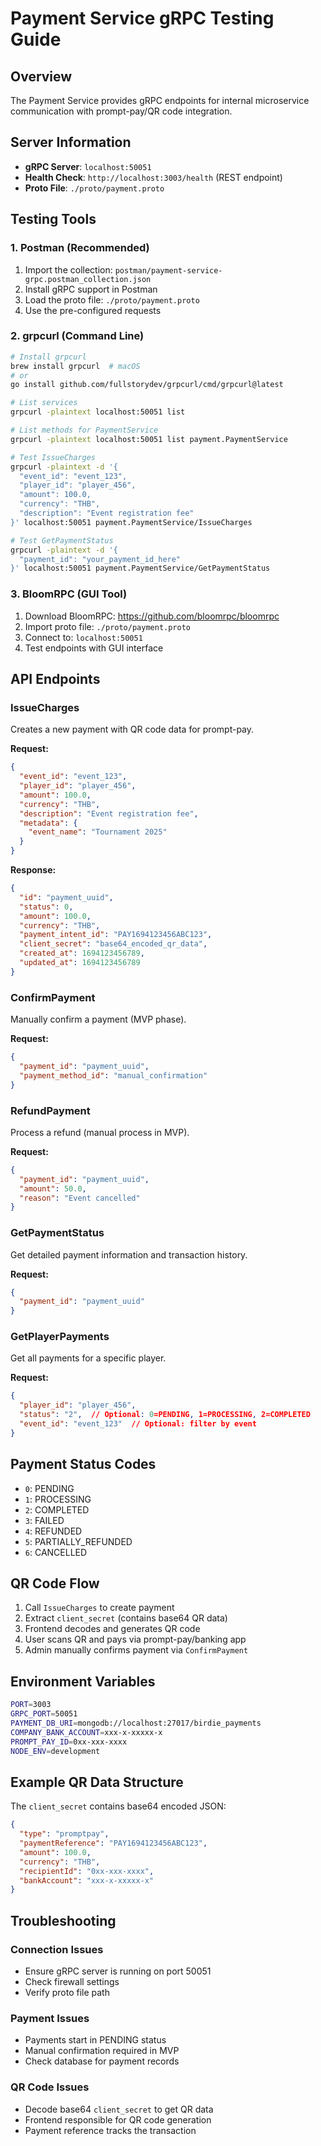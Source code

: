 # Payment Service gRPC Testing Guide

## Overview
The Payment Service provides gRPC endpoints for internal microservice communication with prompt-pay/QR code integration.

## Server Information
- **gRPC Server**: `localhost:50051`
- **Health Check**: `http://localhost:3003/health` (REST endpoint)
- **Proto File**: `./proto/payment.proto`

## Testing Tools

### 1. Postman (Recommended)
1. Import the collection: `postman/payment-service-grpc.postman_collection.json`
2. Install gRPC support in Postman
3. Load the proto file: `./proto/payment.proto`
4. Use the pre-configured requests

### 2. grpcurl (Command Line)
```bash
# Install grpcurl
brew install grpcurl  # macOS
# or
go install github.com/fullstorydev/grpcurl/cmd/grpcurl@latest

# List services
grpcurl -plaintext localhost:50051 list

# List methods for PaymentService
grpcurl -plaintext localhost:50051 list payment.PaymentService

# Test IssueCharges
grpcurl -plaintext -d '{
  "event_id": "event_123",
  "player_id": "player_456", 
  "amount": 100.0,
  "currency": "THB",
  "description": "Event registration fee"
}' localhost:50051 payment.PaymentService/IssueCharges

# Test GetPaymentStatus
grpcurl -plaintext -d '{
  "payment_id": "your_payment_id_here"
}' localhost:50051 payment.PaymentService/GetPaymentStatus
```

### 3. BloomRPC (GUI Tool)
1. Download BloomRPC: https://github.com/bloomrpc/bloomrpc
2. Import proto file: `./proto/payment.proto`
3. Connect to: `localhost:50051`
4. Test endpoints with GUI interface

## API Endpoints

### IssueCharges
Creates a new payment with QR code data for prompt-pay.

**Request:**
```json
{
  "event_id": "event_123",
  "player_id": "player_456",
  "amount": 100.0,
  "currency": "THB",
  "description": "Event registration fee",
  "metadata": {
    "event_name": "Tournament 2025"
  }
}
```

**Response:**
```json
{
  "id": "payment_uuid",
  "status": 0,
  "amount": 100.0,
  "currency": "THB",
  "payment_intent_id": "PAY1694123456ABC123",
  "client_secret": "base64_encoded_qr_data",
  "created_at": 1694123456789,
  "updated_at": 1694123456789
}
```

### ConfirmPayment
Manually confirm a payment (MVP phase).

**Request:**
```json
{
  "payment_id": "payment_uuid",
  "payment_method_id": "manual_confirmation"
}
```

### RefundPayment
Process a refund (manual process in MVP).

**Request:**
```json
{
  "payment_id": "payment_uuid",
  "amount": 50.0,
  "reason": "Event cancelled"
}
```

### GetPaymentStatus
Get detailed payment information and transaction history.

**Request:**
```json
{
  "payment_id": "payment_uuid"
}
```

### GetPlayerPayments
Get all payments for a specific player.

**Request:**
```json
{
  "player_id": "player_456",
  "status": "2",  // Optional: 0=PENDING, 1=PROCESSING, 2=COMPLETED
  "event_id": "event_123"  // Optional: filter by event
}
```

## Payment Status Codes
- `0`: PENDING
- `1`: PROCESSING  
- `2`: COMPLETED
- `3`: FAILED
- `4`: REFUNDED
- `5`: PARTIALLY_REFUNDED
- `6`: CANCELLED

## QR Code Flow
1. Call `IssueCharges` to create payment
2. Extract `client_secret` (contains base64 QR data)
3. Frontend decodes and generates QR code
4. User scans QR and pays via prompt-pay/banking app
5. Admin manually confirms payment via `ConfirmPayment`

## Environment Variables
```bash
PORT=3003
GRPC_PORT=50051
PAYMENT_DB_URI=mongodb://localhost:27017/birdie_payments
COMPANY_BANK_ACCOUNT=xxx-x-xxxxx-x
PROMPT_PAY_ID=0xx-xxx-xxxx
NODE_ENV=development
```

## Example QR Data Structure
The `client_secret` contains base64 encoded JSON:
```json
{
  "type": "promptpay",
  "paymentReference": "PAY1694123456ABC123",
  "amount": 100.0,
  "currency": "THB",
  "recipientId": "0xx-xxx-xxxx",
  "bankAccount": "xxx-x-xxxxx-x"
}
```

## Troubleshooting

### Connection Issues
- Ensure gRPC server is running on port 50051
- Check firewall settings
- Verify proto file path

### Payment Issues
- Payments start in PENDING status
- Manual confirmation required in MVP
- Check database for payment records

### QR Code Issues
- Decode base64 `client_secret` to get QR data
- Frontend responsible for QR code generation
- Payment reference tracks the transaction